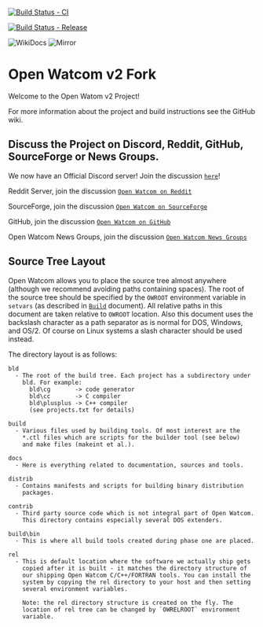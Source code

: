 [![Build Status](https://dev.azure.com/open-watcom/open-watcom-v2/_apis/build/status/open-watcom-v2?branchName=master&stageName=Last%20CI%20build) - CI](https://dev.azure.com/open-watcom/open-watcom-v2/_build/latest?definitionId=11&branchName=master)

[![Build Status](https://dev.azure.com/open-watcom/open-watcom-v2/_apis/build/status/open-watcom-v2?branchName=master&stageName=GitHub%20Release) - Release](https://dev.azure.com/open-watcom/open-watcom-v2/_build/latest?definitionId=11&branchName=master)

![WikiDocs](https://github.com/open-watcom/open-watcom-v2/workflows/WikiDocs/badge.svg) 
![Mirror](https://github.com/open-watcom/open-watcom-v2/workflows/Mirror/badge.svg)

Open Watcom v2 Fork
===================

Welcome to the Open Watom v2 Project! 

For more information about the project and build instructions see the GitHub wiki.

Discuss the Project on Discord, Reddit, GitHub, SourceForge or News Groups.
----------------------------------------------------------------------------

We now have an Official Discord server!
Join the discussion [`here`](https://discord.gg/5WexPNn)!

Reddit Server, join the discussion [`Open Watcom on Reddit`](https://www.reddit.com/r/OpenWatcom/)

SourceForge, join the discussion [`Open Watcom on SourceForge`](https://sourceforge.net/p/openwatcom/discussion/)

GitHub, join the discussion [`Open Watcom on GitHub`](https://github.com/open-watcom/open-watcom-v2/issues)

Open Watcom News Groups, join the discussion [`Open Watcom News Groups`](news.openwatcom.org)

Source Tree Layout
------------------

Open Watcom allows you to place the source tree almost anywhere (although
we recommend avoiding paths containing spaces). The root of the source
tree should be specified by the `OWROOT` environment variable in `setvars`
(as described in [`Build`](https://github.com/open-watcom/open-watcom-v2/wiki/Build) document). All relative paths in this document are
taken relative to `OWROOT` location. Also this document uses the backslash
character as a path separator as is normal for DOS, Windows, and OS/2. Of
course on Linux systems a slash character should be used instead.

The directory layout is as follows:

    bld
      - The root of the build tree. Each project has a subdirectory under
        bld. For example:
          bld\cg       -> code generator
          bld\cc       -> C compiler
          bld\plusplus -> C++ compiler
          (see projects.txt for details)

    build
      - Various files used by building tools. Of most interest are the
        *.ctl files which are scripts for the builder tool (see below)
        and make files (makeint et al.).

    docs
      - Here is everything related to documentation, sources and tools.

    distrib
      - Contains manifests and scripts for building binary distribution
        packages.

    contrib
      - Third party source code which is not integral part of Open Watcom.
        This directory contains especially several DOS extenders.

    build\bin
      - This is where all build tools created during phase one are placed.

    rel
      - This is default location where the software we actually ship gets
        copied after it is built - it matches the directory structure of
        our shipping Open Watcom C/C++/FORTRAN tools. You can install the
        system by copying the rel directory to your host and then setting
        several environment variables.

        Note: the rel directory structure is created on the fly. The
        location of rel tree can be changed by `OWRELROOT` environment
        variable.
